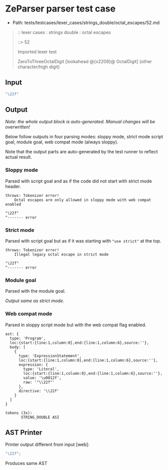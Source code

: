 # ZeParser parser test case

- Path: tests/testcases/lexer_cases/strings_double/octal_escapes/52.md

> :: lexer cases : strings double : octal escapes
>
> ::> 52
>
> Imported lexer test
>
> ZeroToThreeOctalDigit [lookahead @{x2209}@ OctalDigit] (other character/high digit)

## Input

`````js
"\22f"
`````

## Output

_Note: the whole output block is auto-generated. Manual changes will be overwritten!_

Below follow outputs in four parsing modes: sloppy mode, strict mode script goal, module goal, web compat mode (always sloppy).

Note that the output parts are auto-generated by the test runner to reflect actual result.

### Sloppy mode

Parsed with script goal and as if the code did not start with strict mode header.

`````
throws: Tokenizer error!
    Octal escapes are only allowed in sloppy mode with web compat enabled

"\22f"
^------- error
`````

### Strict mode

Parsed with script goal but as if it was starting with `"use strict"` at the top.

`````
throws: Tokenizer error!
    Illegal legacy octal escape in strict mode

"\22f"
^------- error
`````


### Module goal

Parsed with the module goal.

_Output same as strict mode._

### Web compat mode

Parsed in sloppy script mode but with the web compat flag enabled.

`````
ast: {
  type: 'Program',
  loc:{start:{line:1,column:0},end:{line:1,column:6},source:''},
  body: [
    {
      type: 'ExpressionStatement',
      loc:{start:{line:1,column:0},end:{line:1,column:6},source:''},
      expression: {
        type: 'Literal',
        loc:{start:{line:1,column:0},end:{line:1,column:6},source:''},
        value: '\u0012f',
        raw: '"\\22f"'
      },
      directive: '\\22f'
    }
  ]
}

tokens (3x):
       STRING_DOUBLE ASI
`````


## AST Printer

Printer output different from input [web]:

````js
"\22f";
````

Produces same AST

